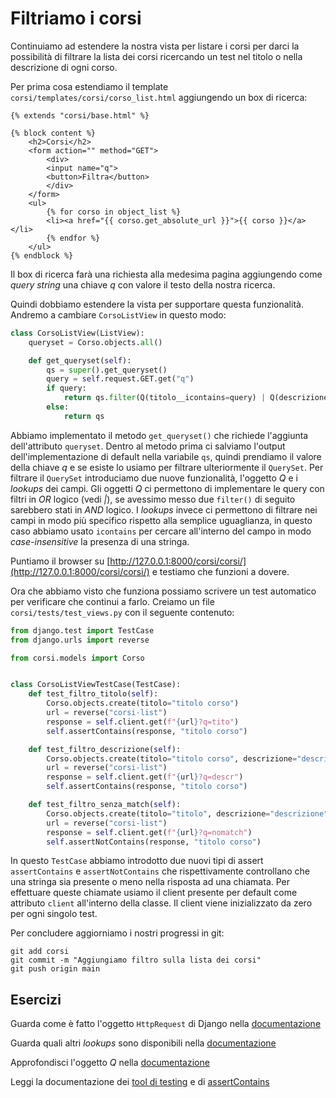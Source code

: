 # Filtriamo i corsi

Continuiamo ad estendere la nostra vista per listare i corsi per darci la possibilità di filtrare
la lista dei corsi ricercando un test nel titolo o nella descrizione di ogni corso.

Per prima cosa estendiamo il template `corsi/templates/corsi/corso_list.html` aggiungendo un box di
ricerca:

```django
{% extends "corsi/base.html" %}

{% block content %}
    <h2>Corsi</h2>
    <form action="" method="GET">
        <div>
        <input name="q">
        <button>Filtra</button>
        </div>
    </form>
    <ul>
        {% for corso in object_list %}
        <li><a href="{{ corso.get_absolute_url }}">{{ corso }}</a></li>
        {% endfor %}
    </ul>
{% endblock %}
```

Il box di ricerca farà una richiesta alla medesima pagina aggiungendo come *query string* una chiave *q*
con valore il testo della nostra ricerca.

Quindi dobbiamo estendere la vista per supportare questa funzionalità. Andremo a cambiare
`CorsoListView` in questo modo:

```python
class CorsoListView(ListView):
    queryset = Corso.objects.all()

    def get_queryset(self):
        qs = super().get_queryset()
        query = self.request.GET.get("q")
        if query:
            return qs.filter(Q(titolo__icontains=query) | Q(descrizione__icontains=query))
        else:
            return qs
```

Abbiamo implementato il metodo `get_queryset()` che richiede l'aggiunta dell'attributo `queryset`.
Dentro al metodo prima ci salviamo l'output dell'implementazione di default nella variabile `qs`,
quindi prendiamo il valore della chiave *q* e se esiste lo usiamo per filtrare ulteriormente il
`QuerySet`.
Per filtrare il `QuerySet` introduciamo due nuove funzionalità, l'oggetto *Q* e i *lookups* dei campi.
Gli oggetti *Q* ci permettono di implementare le query con filtri in *OR* logico (vedi *|*), se avessimo
messo due `filter()` di seguito sarebbero stati in *AND* logico.
I *lookups* invece ci permettono di filtrare nei campi in modo più specifico rispetto alla semplice
uguaglianza, in questo caso abbiamo usato `icontains` per cercare all'interno del campo in modo
*case-insensitive* la presenza di una stringa.

Puntiamo il browser su [http://127.0.0.1:8000/corsi/corsi/](http://127.0.0.1:8000/corsi/corsi/) e
testiamo che funzioni a dovere.

Ora che abbiamo visto che funziona possiamo scrivere un test automatico per verificare che continui
a farlo. Creiamo un file `corsi/tests/test_views.py` con il seguente contenuto:

```python
from django.test import TestCase
from django.urls import reverse

from corsi.models import Corso


class CorsoListViewTestCase(TestCase):
    def test_filtro_titolo(self):
        Corso.objects.create(titolo="titolo corso")
        url = reverse("corsi-list")
        response = self.client.get(f"{url}?q=tito")
        self.assertContains(response, "titolo corso")

    def test_filtro_descrizione(self):
        Corso.objects.create(titolo="titolo corso", descrizione="descrizione")
        url = reverse("corsi-list")
        response = self.client.get(f"{url}?q=descr")
        self.assertContains(response, "titolo corso")

    def test_filtro_senza_match(self):
        Corso.objects.create(titolo="titolo", descrizione="descrizione")
        url = reverse("corsi-list")
        response = self.client.get(f"{url}?q=nomatch")
        self.assertNotContains(response, "titolo corso")
```

In questo `TestCase` abbiamo introdotto due nuovi tipi di assert `assertContains` e `assertNotContains`
che rispettivamente controllano che una stringa sia presente o meno nella risposta ad una chiamata.
Per effettuare queste chiamate usiamo il client presente per default come attributo `client` all'interno
della classe. Il client viene inizializzato da zero per ogni singolo test.

Per concludere aggiorniamo i nostri progressi in git:

```shell
git add corsi
git commit -m "Aggiungiamo filtro sulla lista dei corsi"
git push origin main
```

## Esercizi

Guarda come è fatto l'oggetto `HttpRequest` di Django nella
[documentazione](https://docs.djangoproject.com/en/3.2/ref/request-response/#httprequest-objects)

Guarda quali altri *lookups* sono disponibili nella
[documentazione](https://docs.djangoproject.com/en/3.2/topics/db/queries/#field-lookups)

Approfondisci l'oggetto *Q* nella
[documentazione](https://docs.djangoproject.com/en/3.2/topics/db/queries/#complex-lookups-with-q-objects)

Leggi la documentazione dei
[tool di testing](https://docs.djangoproject.com/en/3.2/topics/testing/tools/) e di
[assertContains](https://docs.djangoproject.com/en/3.2/topics/testing/tools/#django.test.SimpleTestCase.assertContains)
